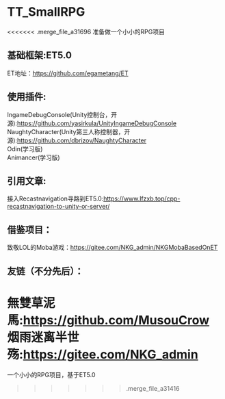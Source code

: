 # TT_SmallRPG
<<<<<<< .merge_file_a31696
准备做一个小小的RPG项目

## 基础框架:ET5.0
ET地址：https://github.com/egametang/ET

## 使用插件:
IngameDebugConsole(Unity控制台，开源):https://github.com/yasirkula/UnityIngameDebugConsole  
NaughtyCharacter(Unity第三人称控制器，开源):https://github.com/dbrizov/NaughtyCharacter  
Odin(学习版)  
Animancer(学习版)

## 引用文章:
接入Recastnavigation寻路到ET5.0:https://www.lfzxb.top/cpp-recastnavigation-to-unity-or-server/

## 借鉴项目：
致敬LOL的Moba游戏：https://gitee.com/NKG_admin/NKGMobaBasedOnET

## 友链（不分先后）：
無雙草泥馬:https://github.com/MusouCrow  
烟雨迷离半世殇:https://gitee.com/NKG_admin
=======
一个小小的RPG项目，基于ET5.0
>>>>>>> .merge_file_a31416

